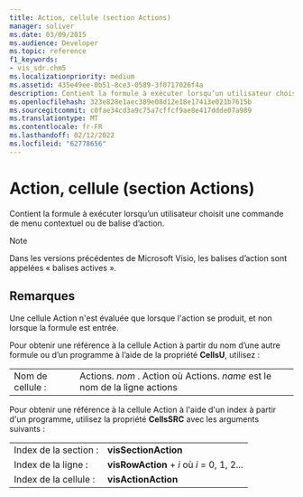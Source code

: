 ```yaml
---
title: Action, cellule (section Actions)
manager: soliver
ms.date: 03/09/2015
ms.audience: Developer
ms.topic: reference
f1_keywords:
- vis_sdr.chm5
ms.localizationpriority: medium
ms.assetid: 435e49ee-0b51-8ce3-0589-3f0717026f4a
description: Contient la formule à exécuter lorsqu’un utilisateur choisit une commande de menu contextuel ou de balise d’action.
ms.openlocfilehash: 323e828e1aec389e08d12e18e17413e021b7615b
ms.sourcegitcommit: c0fae34cd3a9c75a7cffcf9ae8e417ddde07a989
ms.translationtype: MT
ms.contentlocale: fr-FR
ms.lasthandoff: 02/12/2022
ms.locfileid: "62778656"
---
```

# <a name="action-cell-actions-section"></a>Action, cellule (section Actions)

Contient la formule à exécuter lorsqu’un utilisateur choisit une commande de menu contextuel ou de balise d’action.
  
> [!NOTE]
> Dans les versions précédentes de Microsoft Visio, les balises d’action sont appelées « balises actives ». 
  
## <a name="remarks"></a>Remarques

Une cellule Action n'est évaluée que lorsque l'action se produit, et non lorsque la formule est entrée.
  
Pour obtenir une référence à la cellule Action à partir du nom d’une autre formule ou d’un programme à l’aide de la propriété **CellsU**, utilisez : 
  
|||
|:-----|:-----|
| Nom de cellule :  <br/> | Actions.  *nom*  . Action où Actions. *name*  est le nom de la ligne actions  <br/> |
   
Pour obtenir une référence à la cellule Action à l'aide d'un index à partir d'un programme, utilisez la propriété **CellsSRC** avec les arguments suivants : 
  
|||
|:-----|:-----|
| Index de la section :  <br/> |**visSectionAction** <br/> |
| Index de la ligne :  <br/> |**visRowAction** +   *i* où *i* = 0, 1, 2... |
| Index de la cellule :  <br/> |**visActionAction** <br/> |
   


